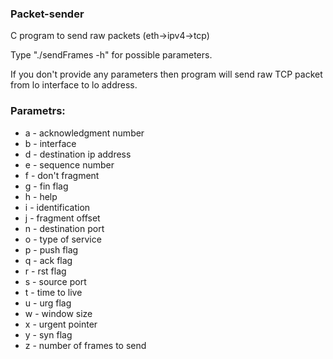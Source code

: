 ### Packet-sender
C program to send raw packets (eth->ipv4->tcp)

Type "./sendFrames -h" for possible parameters.

If you don't provide any parameters then program will send raw TCP packet from lo interface to lo address.

### Parametrs:
*	a - acknowledgment number
*	b - interface
*	d - destination ip address
*	e - sequence number 
*	f - don't fragment 
*	g - fin flag 
*	h - help 
*	i - identification 
*	j - fragment offset
*	n - destination port 
*	o - type of service 
*	p - push flag 
*	q - ack flag 
*	r - rst flag 
*	s - source port 
*	t - time to live  
*	u - urg flag 
*	w - window size 
*	x - urgent pointer 
*	y - syn flag 
*	z - number of frames to send 
